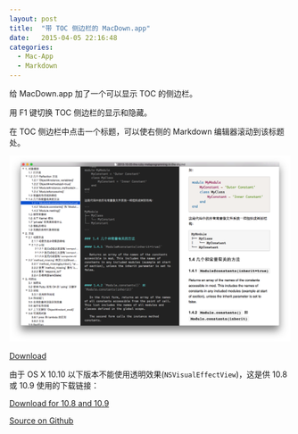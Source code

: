 ```yaml
---
layout: post
title:  "带 TOC 侧边栏的 MacDown.app"
date:   2015-04-05 22:16:48
categories: 
  - Mac-App
  - Markdown
---
```


给 MacDown.app 加了一个可以显示 TOC 的侧边栏。

用 F1 键切换 TOC 侧边栏的显示和隐藏。

在 TOC 侧边栏中点击一个标题，可以使右侧的 Markdown 编辑器滚动到该标题处。

![](2015-04-05-macdown-with-toc-siderbar/1.png)

[Download](http://pan.baidu.com/s/1dD6ejZz)

由于 OS X 10.10 以下版本不能使用透明效果(`NSVisualEffectView`)，这是供 10.8 或 10.9 使用的下载链接：

[Download for 10.8 and 10.9](http://pan.baidu.com/s/1o9qmM)

[Source on Github](https://github.com/lululau/macdown/tree/toc-siderbar)

